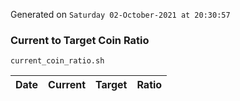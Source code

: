Generated on `Saturday 02-October-2021 at 20:30:57`

### Current to Target Coin Ratio
`current_coin_ratio.sh`

Date|Current|Target|Ratio
---|---|---|---
